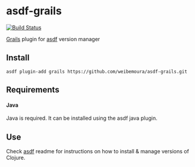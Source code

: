 # asdf-grails

[![Build Status](https://github.com/weibemoura/asdf-grails/actions/workflows/asdf.yml/badge.svg)](https://github.com/weibemoura/asdf-grails/actions)

[Grails](https://grails.org/) plugin for [asdf](https://github.com/asdf-vm/asdf) version manager


## Install

```shell
asdf plugin-add grails https://github.com/weibemoura/asdf-grails.git
```

## Requirements

#### Java

Java is required. It can be installed using the asdf java plugin.

## Use

Check [asdf](https://github.com/asdf-vm/asdf) readme for instructions on how to install & manage versions of Clojure.
